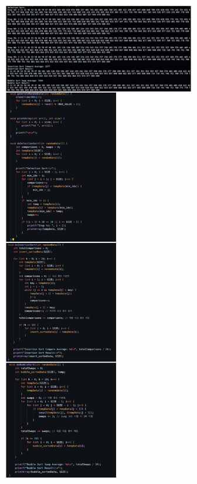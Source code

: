 <img src="./result.png" alt="Result Image">

<img src="./code1.png" alt="Code 1" width="300">
<img src="./code2.png" alt="Code 2" width="300">
<img src="./code3.png" alt="Code 3" width="300">